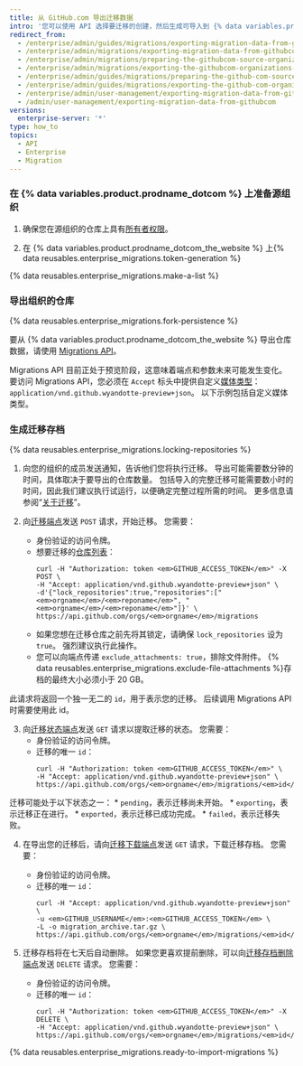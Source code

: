 ```yaml
---
title: 从 GitHub.com 导出迁移数据
intro: '您可以使用 API 选择要迁移的创建，然后生成可导入到 {% data variables.product.prodname_ghe_server %} 实例的迁移存档，从而从 {% data variables.product.prodname_dotcom_the_website %} 上的组织导出迁移数据。'
redirect_from:
  - /enterprise/admin/guides/migrations/exporting-migration-data-from-github-com
  - /enterprise/admin/migrations/exporting-migration-data-from-githubcom
  - /enterprise/admin/migrations/preparing-the-githubcom-source-organization
  - /enterprise/admin/migrations/exporting-the-githubcom-organizations-repositories
  - /enterprise/admin/guides/migrations/preparing-the-github-com-source-organization
  - /enterprise/admin/guides/migrations/exporting-the-github-com-organization-s-repositories
  - /enterprise/admin/user-management/exporting-migration-data-from-githubcom
  - /admin/user-management/exporting-migration-data-from-githubcom
versions:
  enterprise-server: '*'
type: how_to
topics:
  - API
  - Enterprise
  - Migration
---
```


### 在 {% data variables.product.prodname_dotcom %} 上准备源组织

1. 确保您在源组织的仓库上具有[所有者权限](/articles/permission-levels-for-an-organization/)。

2. 在 {% data variables.product.prodname_dotcom_the_website %} 上{% data reusables.enterprise_migrations.token-generation %}

{% data reusables.enterprise_migrations.make-a-list %}

### 导出组织的仓库

{% data reusables.enterprise_migrations.fork-persistence %}

要从 {% data variables.product.prodname_dotcom_the_website %} 导出仓库数据，请使用 <a href="/rest/reference/migrations" class="dotcom-only">Migrations API</a>。

Migrations API 目前正处于预览阶段，这意味着端点和参数未来可能发生变化。 要访问 Migrations API，您必须在 `Accept` 标头中提供自定义[媒体类型](/rest/overview/media-types)：`application/vnd.github.wyandotte-preview+json`。 以下示例包括自定义媒体类型。

### 生成迁移存档

{% data reusables.enterprise_migrations.locking-repositories %}

1. 向您的组织的成员发送通知，告诉他们您将执行迁移。 导出可能需要数分钟的时间，具体取决于要导出的仓库数量。 包括导入的完整迁移可能需要数小时的时间，因此我们建议执行试运行，以便确定完整过程所需的时间。 更多信息请参阅“[关于迁移](/enterprise/admin/migrations/about-migrations#types-of-migrations)”。

2. 向<a href="/rest/reference/migrations#start-an-organization-migration" class="dotcom-only">迁移端点</a>发送 `POST` 请求，开始迁移。 您需要：
    * 身份验证的访问令牌。
    * 想要迁移的[仓库列表](/rest/reference/repos#list-organization-repositories)：
      ```shell
      curl -H "Authorization: token <em>GITHUB_ACCESS_TOKEN</em>" -X POST \
      -H "Accept: application/vnd.github.wyandotte-preview+json" \
      -d'{"lock_repositories":true,"repositories":["<em>orgname</em>/<em>reponame</em>", "<em>orgname</em>/<em>reponame</em>"]}' \
      https://api.github.com/orgs/<em>orgname</em>/migrations
      ```
    *  如果您想在迁移仓库之前先将其锁定，请确保 `lock_repositories` 设为 `true`。 强烈建议执行此操作。
    * 您可以向端点传递 `exclude_attachments: true`，排除文件附件。 {% data reusables.enterprise_migrations.exclude-file-attachments %}存档的最终大小必须小于 20 GB。

  此请求将返回一个独一无二的 `id`，用于表示您的迁移。 后续调用 Migrations API 时需要使用此 id。

3. 向<a href="/rest/reference/migrations#get-an-organization-migration-status" class="dotcom-only">迁移状态端点</a>发送 `GET` 请求以提取迁移的状态。 您需要：
    * 身份验证的访问令牌。
    * 迁移的唯一 `id`：
      ```shell
      curl -H "Authorization: token <em>GITHUB_ACCESS_TOKEN</em>" \
      -H "Accept: application/vnd.github.wyandotte-preview+json" \
      https://api.github.com/orgs/<em>orgname</em>/migrations/<em>id</em>
      ```

  迁移可能处于以下状态之一：
    * `pending`，表示迁移尚未开始。
    * `exporting`，表示迁移正在进行。
    * `exported`，表示迁移已成功完成。
    * `failed`，表示迁移失败。

4. 在导出您的迁移后，请向<a href="/rest/reference/migrations#download-an-organization-migration-archive" class="dotcom-only">迁移下载端点</a>发送 `GET` 请求，下载迁移存档。 您需要：
    * 身份验证的访问令牌。
    * 迁移的唯一 `id`：
      ```shell
      curl -H "Accept: application/vnd.github.wyandotte-preview+json" \
      -u <em>GITHUB_USERNAME</em>:<em>GITHUB_ACCESS_TOKEN</em> \
      -L -o migration_archive.tar.gz \
      https://api.github.com/orgs/<em>orgname</em>/migrations/<em>id</em>/archive
      ```

5. 迁移存档将在七天后自动删除。 如果您更喜欢提前删除，可以向<a href="/rest/reference/migrations#delete-an-organization-migration-archive" class="dotcom-only">迁移存档删除端点</a>发送 `DELETE` 请求。 您需要：
    * 身份验证的访问令牌。
    * 迁移的唯一 `id`：
      ```shell
      curl -H "Authorization: token <em>GITHUB_ACCESS_TOKEN</em>" -X DELETE \
      -H "Accept: application/vnd.github.wyandotte-preview+json" \
      https://api.github.com/orgs/<em>orgname</em>/migrations/<em>id</em>/archive
      ```
{% data reusables.enterprise_migrations.ready-to-import-migrations %}
